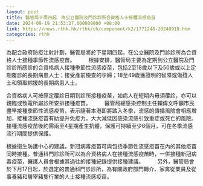 ```yaml
---
layout: post
title: 醫管局下周四起　為公立醫院及門診診所合資格人士接種流感疫苗
date: 2024-09-19 21:53:27.000000000 +08:00
link: https://news.rthk.hk/rthk/ch/component/k2/1771248-20240919.htm
categories: rthk
---
```


為配合政府防疫注射計劃，醫管局將於下星期四起，在公立醫院及門診診所為合資格人士接種季節性流感疫苗。
　　 
根據安排，醫管局主要為定期到公立醫院及門診診所應診的合資格病人接種季節性流感疫苗，包括2至18歲以下及50歲或以上定期覆診的長期病患人士；接受產前檢查的孕婦；18至49歲獲證明的智障或傷殘人士和領取綜援的長期病患人士。 

合資格病人可按原定覆診日期到診所接種疫苗，如病人在短期內毋須覆診，亦可以親臨或致電所屬診所安排接種疫苗。
　　 
醫管局總感染控制主任賴偉文呼籲市民盡早接種季節性流感疫苗，表示隨著本港即將踏入冬季，流感的傳播風險會相應增加，接種流感疫苗有助提升免疫力，大大減低因感染流感引致重症或死亡的風險。接種流感疫苗後約需兩至4星期產生抗體，保護可持續至少6個月，可在冬季流感流行期間提供保護。
 
根據衞生防護中心的建議，新冠病毒疫苗可與包括季節性流感疫苗在內的其他疫苗同時接種。普通科門診診所可以為合資格病人在接種流感疫苗時，一併接種新冠病毒疫苗，醫護人員會根據其過往的接種紀錄提供接種建議。
　　 
另外，醫管局會於下月17日起，於選定的普通科門診診所，為有關政府部門轉介、家禽從業員及從事養豬和屠宰豬隻行業的人士接種流感疫苗。
